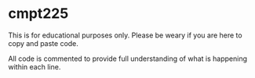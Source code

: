 # cmpt225

This is for educational purposes only. Please be weary if you are here to copy and paste code.

All code is commented to provide full understanding of what is happening within each line.

